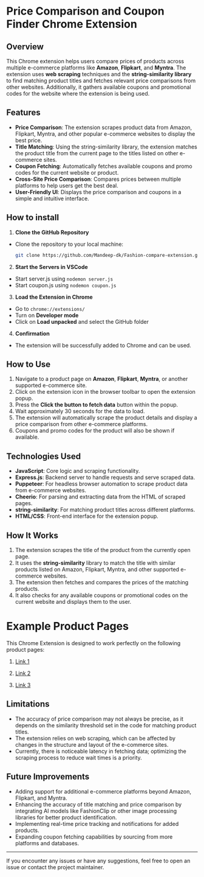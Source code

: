 # Price Comparison and Coupon Finder Chrome Extension

## Overview

This Chrome extension helps users compare prices of products across multiple e-commerce platforms like **Amazon**, **Flipkart**, and **Myntra**. The extension uses **web scraping** techniques and the **string-similarity library** to find matching product titles and fetches relevant price comparisons from other websites. Additionally, it gathers available coupons and promotional codes for the website where the extension is being used.

## Features

- **Price Comparison**: The extension scrapes product data from Amazon, Flipkart, Myntra, and other popular e-commerce websites to display the best price.
- **Title Matching**: Using the string-similarity library, the extension matches the product title from the current page to the titles listed on other e-commerce sites.
- **Coupon Fetching**: Automatically fetches available coupons and promo codes for the current website or product.
- **Cross-Site Price Comparison**: Compares prices between multiple platforms to help users get the best deal.
- **User-Friendly UI**: Displays the price comparison and coupons in a simple and intuitive interface.

## How to install

1. **Clone the GitHub Repository**

- Clone the repository to your local machine:

   ```bash
   git clone https://github.com/Mandeep-dk/Fashion-compare-extension.git
   
2. **Start the Servers in VSCode**
- Start server.js using `nodemon server.js`
- Start coupon.js using `nodemon coupon.js`

3. **Load the Extension in Chrome**
- Go to `chrome://extensions/`
- Turn on **Developer mode**
- Click on **Load unpacked** and select the GitHub folder

4. **Confirmation**
- The extension will be successfully added to Chrome and can be used.

## How to Use

1. Navigate to a product page on **Amazon**, **Flipkart**, **Myntra**, or another supported e-commerce site.
2. Click on the extension icon in the browser toolbar to open the extension popup.
3. Press the **Click the button to fetch data** button within the popup.
4. Wait approximately 30 seconds for the data to load.
5. The extension will automatically scrape the product details and display a price comparison from other e-commerce platforms.
6. Coupons and promo codes for the product will also be shown if available.

## Technologies Used

- **JavaScript**: Core logic and scraping functionality.
- **Express.js**: Backend server to handle requests and serve scraped data.
- **Puppeteer**: For headless browser automation to scrape product data from e-commerce websites.
- **Cheerio**: For parsing and extracting data from the HTML of scraped pages.
- **string-similarity**: For matching product titles across different platforms.
- **HTML/CSS**: Front-end interface for the extension popup.

## How It Works

1. The extension scrapes the title of the product from the currently open page.
2. It uses the **string-similarity** library to match the title with similar products listed on Amazon, Flipkart, Myntra, and other supported e-commerce websites.
3. The extension then fetches and compares the prices of the matching products.
4. It also checks for any available coupons or promotional codes on the current website and displays them to the user.

# Example Product Pages

This Chrome Extension is designed to work perfectly on the following product pages:

1. [Link 1](https://www.flipkart.com/bata-lace-up-men/p/itm3b2932e178316?pid=SHOGJSA4K9ZXGF2D&lid=LSTSHOGJSA4K9ZXGF2DFJ5FKL&marketplace=FLIPKART&q=shoes+bata&store=osp%2Fcil&spotlightTagId=BestsellerId_osp%2Fcil&srno=s_1_4&otracker=search&otracker1=search&fm=Search&iid=d3b637a8-1028-4f89-bbaa-c9edb9100fca.SHOGJSA4K9ZXGF2D.SEARCH&ppt=sp&ppn=sp&ssid=vjao761e800000001736691611521&qH=298c7c0c76c6cdd7)

2. [Link 2](https://www.myntra.com/formal-shoes/bata/bata-men-lace-up-formal-derbys-shoes/24267522/buy)

3. [Link 3](https://www.amazon.in/FAUSTO-Formal-Office-Dress-Numeric_7/dp/B0C7L6VRJT/ref=sr_1_8?dib=eyJ2IjoiMSJ9.zjMg_HLX1T7JaMcXScZ1jf3Oa6NB6tYuIYIOf5ofzBIZ6ctv7PcfHK2CpEcIgaggDM5X-lr54QbgZPjmZm4Bo2fmaVmT5AYBIQlisrOYp3KJa3Tpz2TVL6p9VvfWeW48ZK4_UuZtekiWtBulps8STNqqNn-0r60kqwv1InnA3__c0MacVw5SS-KU_whOfOBFfZxrgzr4_SU348wvmWqvxz4vZuq4ncpsJ7QrpRLxTXtJTFVJs8p6EkILUfgl00l87GYxSa5EtI00z2kD1h5cTsMX6FpbQWjPnE6Iy-c3G4JLKAq6_xE_YQGPlVnW89HRWP8kM1jwci1JSFQd5KWOLr7INLDVVciqnDR1BFSitpPI75NVzF9Bs-22LTALxRCcuUfzTW3IlTP878TOSN-CGxSIXI08wqodM4NRnNJxbIQIeOTj-SQhQMA59YqxI1DT.JcRkctoo_IeEkDZT-BIsfwhUaf27qQVzmfI-zz55yIo&dib_tag=se&keywords=Men+Lace-Up+Formal+Derbys+Shoes&qid=1736503919&sr=8-8)
   
## Limitations

- The accuracy of price comparison may not always be precise, as it depends on the similarity threshold set in the code for matching product titles.
- The extension relies on web scraping, which can be affected by changes in the structure and layout of the e-commerce sites.
- Currently, there is noticeable latency in fetching data; optimizing the scraping process to reduce wait times is a priority.

## Future Improvements

- Adding support for additional e-commerce platforms beyond Amazon, Flipkart, and Myntra.
- Enhancing the accuracy of title matching and price comparison by integrating AI models like FashionClip or other image processing libraries for better product identification.
- Implementing real-time price tracking and notifications for added products.
- Expanding coupon fetching capabilities by sourcing from more platforms and databases.

---

If you encounter any issues or have any suggestions, feel free to open an issue or contact the project maintainer.
